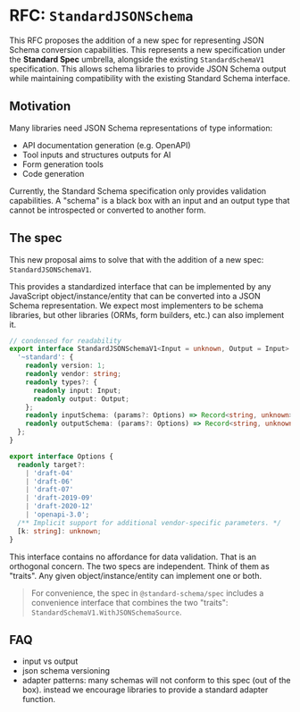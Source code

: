 # RFC: `StandardJSONSchema`

This RFC proposes the addition of a new spec for representing JSON Schema conversion capabilities. This represents a new specification under the **Standard Spec** umbrella, alongside the existing `StandardSchemaV1` specification. This allows schema libraries to provide JSON Schema output while maintaining compatibility with the existing Standard Schema interface.

## Motivation

Many libraries need JSON Schema representations of type information:

- API documentation generation (e.g. OpenAPI)
- Tool inputs and structures outputs for AI
- Form generation tools
- Code generation

Currently, the Standard Schema specification only provides validation capabilities. A "schema" is a black box with an input and an output type that cannot be introspected or converted to another form.

## The spec

This new proposal aims to solve that with the addition of a new spec: `StandardJSONSchemaV1`.

This provides a standardized interface that can be implemented by any JavaScript object/instance/entity that can be converted into a JSON Schema representation. We expect most implementers to be schema libraries, but other libraries (ORMs, form builders, etc.) can also implement it.

```typescript
// condensed for readability
export interface StandardJSONSchemaV1<Input = unknown, Output = Input> {
  '~standard': {
    readonly version: 1;
    readonly vendor: string;
    readonly types?: {
      readonly input: Input;
      readonly output: Output;
    };
    readonly inputSchema: (params?: Options) => Record<string, unknown>;
    readonly outputSchema: (params?: Options) => Record<string, unknown>;
  };
}

export interface Options {
  readonly target?:
    | 'draft-04'
    | 'draft-06'
    | 'draft-07'
    | 'draft-2019-09'
    | 'draft-2020-12'
    | 'openapi-3.0';
  /** Implicit support for additional vendor-specific parameters. */
  [k: string]: unknown;
}
```

This interface contains no affordance for data validation. That is an orthogonal concern. The two specs are independent. Think of them as "traits". Any given object/instance/entity can implement one or both.

> For convenience, the spec in `@standard-schema/spec` includes a convenience interface that combines the two "traits": `StandardSchemaV1.WithJSONSchemaSource`.

## FAQ

- input vs output
- json schema versioning
- adapter patterns: many schemas will not conform to this spec (out of the box). instead we encourage libraries to provide a standard adapter function.
